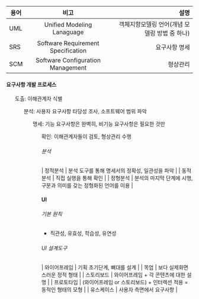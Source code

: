 | 용어 | 비고 | 설명 |
|---|:---:|---:|
| UML | Unified Modeling Lanaguage | 객체지향모델링 언어(개념 모델링 방법 중 하나) |
| SRS | Software Requirement Specification | 요구사항 명세 |
| SCM | Software Configuration Management | 형상관리 |

#### 요구사항 개발 프로세스
<ol>도출: 이해관계자 식별
<ol>분석: 사용자 요구사항 타당성 조사, 소프트웨어 범위 파악
<ol>명세: 기능 요구사항은 완벽히, 비기능 요구사항은 필요한 것만
<ol>확인: 이해관계자들이 검토, 형상관리 수행

###### 분석
| 정적분석 | 분석 도구를 통해 명세서의 정확성, 일관성을 파악 |
| 동적분석 | 직접 실행을 통해 확인 |
| 정형분석 | 분석의 마지막 단계에 시행, 구문과 의미를 갖는 정형화된 언어를 이용 |

#### UI 
###### 기본 원칙
 * 직관성, 유효성, 학습성, 유연성

###### UI 설계도구
| 와이어프레임 | 기획 초기단계, 뼈대를 설계 |
| 목업 | 보다 실제화면스러운 정적 형태 |
| 스토리보드 | 와이어프레임 + 각 콘텐츠에 대한 설명 |
| 프로토타입 | (와이어프레임 or 스토리보드) + 인터렉션 적용 = 동적인 형태의 모형 |
| 유스케이스 | 사용자 측면에서 요구사항 |

